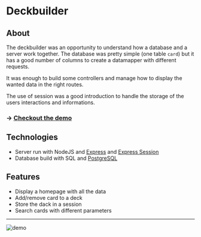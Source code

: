 # Deckbuilder 

## About

The deckbuilder was an opportunity to understand how a database and a server work together. The database was pretty simple (one table `card`) but it has a good number of columns to create a datamapper with different requests. 

It was enough to build some controllers and manage how to display the wanted data in the right routes. 

The use of session was a good introduction to handle the storage of the users interactions and informations.

### → [Checkout the demo](https://deck-builder-bice.vercel.app/)

## Technologies
- Server run with NodeJS and [Express](https://expressjs.com/) and [Express Session](https://www.npmjs.com/package/express-session)
- Database build with SQL and [PostgreSQL](https://www.postgresql.org/)

## Features

- Display a homepage with all the data
- Add/remove card to a deck
- Store the dack in a session
- Search cards with different parameters

***

![demo](./public/visuals/deckbuilder_demo.gif)